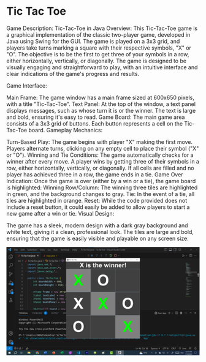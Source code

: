 # Tic Tac Toe

Game Description: Tic-Tac-Toe in Java
Overview: This Tic-Tac-Toe game is a graphical implementation of the classic two-player game, developed in Java using Swing for the GUI. The game is played on a 3x3 grid, and players take turns marking a square with their respective symbols, "X" or "O". The objective is to be the first to get three of your symbols in a row, either horizontally, vertically, or diagonally. The game is designed to be visually engaging and straightforward to play, with an intuitive interface and clear indications of the game's progress and results.

Game Interface:

Main Frame: The game window has a main frame sized at 600x650 pixels, with a title "Tic-Tac-Toe".
Text Panel: At the top of the window, a text panel displays messages, such as whose turn it is or the winner. The text is large and bold, ensuring it's easy to read.
Game Board: The main game area consists of a 3x3 grid of buttons. Each button represents a cell on the Tic-Tac-Toe board.
Gameplay Mechanics:

Turn-Based Play: The game begins with player "X" making the first move. Players alternate turns, clicking on any empty cell to place their symbol ("X" or "O").
Winning and Tie Conditions:
The game automatically checks for a winner after every move. A player wins by getting three of their symbols in a row, either horizontally, vertically, or diagonally.
If all cells are filled and no player has achieved three in a row, the game ends in a tie.
Game Over Indication: Once the game is over (either by a win or a tie), the game board is highlighted:
Winning Row/Column: The winning three tiles are highlighted in green, and the background changes to gray.
Tie: In the event of a tie, all tiles are highlighted in orange.
Reset: While the code provided does not include a reset button, it could easily be added to allow players to start a new game after a win or tie.
Visual Design:

The game has a sleek, modern design with a dark gray background and white text, giving it a clean, professional look. The tiles are large and bold, ensuring that the game is easily visible and playable on any screen size.

![Game image](images/tictactoe.png)
